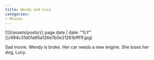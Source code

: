 ```yaml
---
title: Wendy and Lucy
categories:
- Movies
---
```


![](/assets/posts/{{ page.date | date: "%Y" }}/494c31d01a95a126e7b5e21261bfff1f.jpg)
  



Sad movie. Wendy is broke. Her car needs a new engine. She loses her dog, Lucy.
